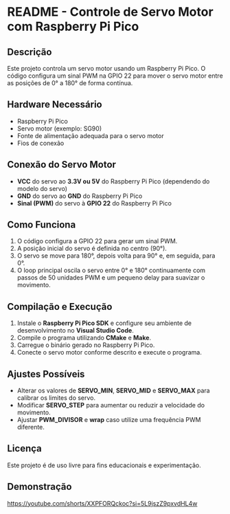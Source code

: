 # README - Controle de Servo Motor com Raspberry Pi Pico

## Descrição
Este projeto controla um servo motor usando um Raspberry Pi Pico. O código configura um sinal PWM na GPIO 22 para mover o servo motor entre as posições de 0° a 180° de forma contínua.

## Hardware Necessário
- Raspberry Pi Pico
- Servo motor (exemplo: SG90)
- Fonte de alimentação adequada para o servo motor
- Fios de conexão

## Conexão do Servo Motor
- **VCC** do servo ao **3.3V ou 5V** do Raspberry Pi Pico (dependendo do modelo do servo)
- **GND** do servo ao **GND** do Raspberry Pi Pico
- **Sinal (PWM)** do servo à **GPIO 22** do Raspberry Pi Pico

## Como Funciona
1. O código configura a GPIO 22 para gerar um sinal PWM.
2. A posição inicial do servo é definida no centro (90°).
3. O servo se move para 180°, depois volta para 90° e, em seguida, para 0°.
4. O loop principal oscila o servo entre 0° e 180° continuamente com passos de 50 unidades PWM e um pequeno delay para suavizar o movimento.

## Compilação e Execução
1. Instale o **Raspberry Pi Pico SDK** e configure seu ambiente de desenvolvimento no **Visual Studio Code**.
2. Compile o programa utilizando **CMake** e **Make**.
3. Carregue o binário gerado no Raspberry Pi Pico.
4. Conecte o servo motor conforme descrito e execute o programa.

## Ajustes Possíveis
- Alterar os valores de **SERVO_MIN**, **SERVO_MID** e **SERVO_MAX** para calibrar os limites do servo.
- Modificar **SERVO_STEP** para aumentar ou reduzir a velocidade do movimento.
- Ajustar **PWM_DIVISOR** e **wrap** caso utilize uma frequência PWM diferente.

## Licença
Este projeto é de uso livre para fins educacionais e experimentação.

## Demonstração
https://youtube.com/shorts/XXPFORQckoc?si=5L9jszZ9pxvdHL4w

